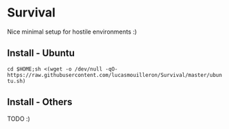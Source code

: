 Survival
========

Nice minimal setup for hostile environments :)

Install - Ubuntu
-----------------
`cd $HOME;sh <(wget -o /dev/null -qO- https://raw.githubusercontent.com/lucasmouilleron/Survival/master/ubuntu.sh)`

Install - Others
----------------
TODO :)